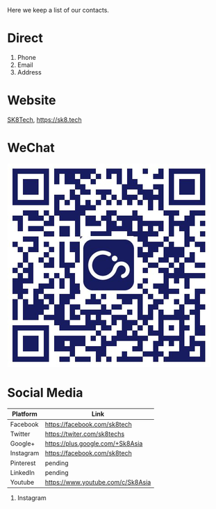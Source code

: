 Here we keep a list of our contacts.

# Direct

1. Phone
1. Email
1. Address

# Website

[SK8Tech](https://sk8.tech), https://sk8.tech

# WeChat

![](/assets/公众号.jpg)

# Social Media

|Platform|Link|
|-|-|
|Facebook|https://facebook.com/sk8tech
|Twitter|https://twiter.com/sk8techs
|Google+|https://plus.google.com/+Sk8Asia
|Instagram|https://facebook.com/sk8tech
|Pinterest|pending
|LinkedIn|pending
|Youtube|https://www.youtube.com/c/Sk8Asia
1. Instagram

